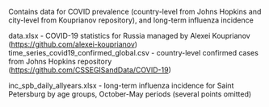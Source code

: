 Contains data for COVID prevalence (country-level from Johns Hopkins and city-level from Kouprianov repository), and long-term influenza incidence

data.xlsx - COVID-19 statistics for Russia managed by Alexei Kouprianov (https://github.com/alexei-kouprianov)
time_series_covid19_confirmed_global.csv - country-level confirmed cases from Johns Hopkins repository (https://github.com/CSSEGISandData/COVID-19)

inc_spb_daily_allyears.xlsx - long-term influenza incidence for Saint Petersburg by age groups, October-May periods (several points omitted)
